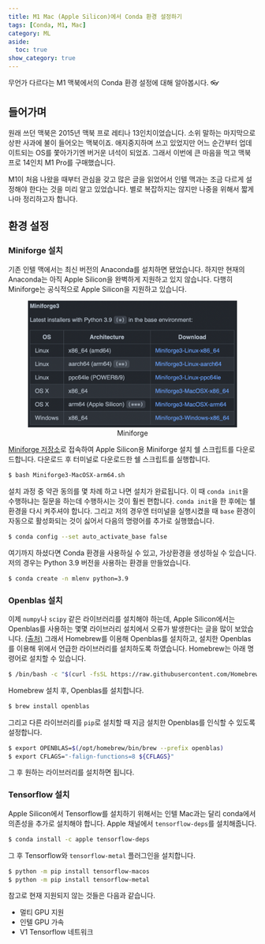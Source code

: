 ```yaml
---
title: M1 Mac (Apple Silicon)에서 Conda 환경 설정하기
tags: [Conda, M1, Mac]
category: ML
aside:
  toc: true
show_category: true
---
```


무언가 다르다는 M1 맥북에서의 Conda 환경 설정에 대해 알아봅시다. 👓

<!--more-->

## 들어가며

원래 쓰던 맥북은 2015년 맥북 프로 레티나 13인치이었습니다. 
소위 말하는 마지막으로 상판 사과에 불이 들어오는 맥북이죠.
애지중지하며 쓰고 있었지만 어느 순간부터 업데이트되는 OS를 쫓아가기엔 버거운 녀석이 되었죠.
그래서 이번에 큰 마음을 먹고 맥북 프로 14인치 M1 Pro를 구매했습니다. 

M1이 처음 나왔을 때부터 관심을 갖고 많은 글을 읽었어서 인텔 맥과는 조금 다르게 설정해야 한다는 것을 미리 알고 있었습니다.
별로 복잡하지는 않지만 나중을 위해서 짧게나마 정리하고자 합니다.

## 환경 설정

### Miniforge 설치

기존 인텔 맥에서는 최신 버전의 Anaconda를 설치하면 됐었습니다.
하지만 현재의 Anaconda는 아직 Apple Silicon을 완벽하게 지원하고 있지 않습니다.
다행히 Miniforge는 공식적으로 Apple Silicon을 지원하고 있습니다.

<center>
	<figure>
		<img src="/assets/images/2021-12-17-configure-conda-env-in-m1-mac/miniforge.png" alt="miniforge" style="zoom:50%;" loading="lazy" />
		<figcaption style="text-align: center;">Miniforge</figcaption>
	</figure>
</center>

[Miniforge 저장소](https://github.com/conda-forge/miniforge)로 접속하여 Apple Silicon용 Miniforge 설치 쉘 스크립트를 다운로드합니다.
다운로드 후 터미널로 다운로드한 쉘 스크립트를 실행합니다.

```bash
$ bash Miniforge3-MacOSX-arm64.sh
```

설치 과정 중 약관 동의를 몇 차례 하고 나면 설치가 완료됩니다. 
이 때 `conda init`을 수행하냐는 질문을 하는데 수행하시는 것이 훨씬 편합니다. 
`conda init`을 한 후에는 쉘 환경을 다시 켜주셔야 합니다.
그리고 저의 경우엔 터미널을 실행시켰을 때 `base` 환경이 자동으로 활성화되는 것이 싫어서 다음의 명령어를 추가로 실행했습니다.

```bash
$ conda config --set auto_activate_base false
```

여기까지 하셨다면 Conda 환경을 사용하실 수 있고, 가상환경을 생성하실 수 있습니다.
저의 경우는 Python 3.9 버전을 사용하는 환경을 만들었습니다.

```bash
$ conda create -n mlenv python=3.9
```

### Openblas 설치

이제 `numpy`나 `scipy` 같은 라이브러리를 설치해야 하는데, Apple Silicon에서는 Openblas를 사용하는 몇몇 라이브러리 설치에서 오류가 발생한다는 글을 많이 보았습니다. [(출처)](https://stackoverflow.com/questions/65745683/how-to-install-scipy-on-apple-silicon-arm-m1)
그래서 Homebrew를 이용해 Openblas를 설치하고, 설치한 Openblas를 이용해 위에서 언급한 라이브러리를 설치하도록 하였습니다.
Homebrew는 아래 명령어로 설치할 수 있습니다.

```bash
$ /bin/bash -c "$(curl -fsSL https://raw.githubusercontent.com/Homebrew/install/HEAD/install.sh)"
```

Homebrew 설치 후, Openblas를 설치합니다.

```bash
$ brew install openblas
```

그리고 다른 라이브러리를 `pip`로 설치할 때 지금 설치한 Openblas를 인식할 수 있도록 설정합니다.

```bash
$ export OPENBLAS=$(/opt/homebrew/bin/brew --prefix openblas)
$ export CFLAGS="-falign-functions=8 ${CFLAGS}"
```

그 후 원하는 라이브러리를 설치하면 됩니다.

### Tensorflow 설치

Apple Silicon에서 Tensorflow를 설치하기 위해서는 인텔 Mac과는 달리 conda에서 의존성을 추가로 설치해야 합니다.
Apple 채널에서 `tensorflow-deps`를 설치해줍니다.

```bash
$ conda install -c apple tensorflow-deps
```

그 후 Tensorflow와 `tensorflow-metal` 플러그인을 설치합니다.

```bash
$ python -m pip install tensorflow-macos
$ python -m pip install tensorflow-metal
```

참고로 현재 지원되지 않는 것들은 다음과 같습니다.

- 멀티 GPU 지원
- 인텔 GPU 가속
- V1 Tensorflow 네트워크